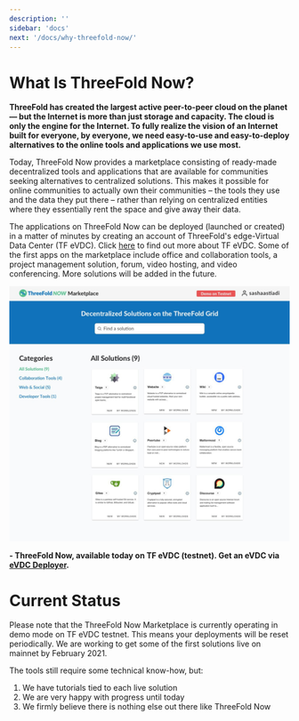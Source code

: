 ```yaml
---
description: ''
sidebar: 'docs'
next: '/docs/why-threefold-now/'
---
```


# What Is ThreeFold Now?

**ThreeFold has created the largest active peer-to-peer cloud on the planet — but the Internet is more than just storage and capacity. The cloud is only the engine for the Internet. To fully realize the vision of an Internet built for everyone, by everyone, we need easy-to-use and easy-to-deploy alternatives to the online tools and applications we use most.**

Today, ThreeFold Now provides a marketplace consisting of ready-made decentralized tools and applications that are available for communities seeking alternatives to centralized solutions. This makes it possible for online communities to actually own their communities – the tools they use and the data they put there – rather than relying on centralized entities where they essentially rent the space and give away their data.

The applications on ThreeFold Now can be deployed (launched or created) in a matter of minutes by creating an account of ThreeFold's edge-Virtual Data Center (TF eVDC). Click [here](www.vdc.threefold.io) to find out more about TF eVDC. Some of the first apps on the marketplace include office and collaboration tools, a project management solution, forum, video hosting, and video conferencing. More solutions will be added in the future.

![](./index/img/demo_site_overview.png)

**- ThreeFold Now, available today on TF eVDC (testnet). Get an eVDC  via [eVDC Deployer](https://vdc.testnet.grid.tf).**  


# Current Status

Please note that the ThreeFold Now Marketplace is currently operating in demo mode on TF eVDC testnet. This means your deployments will be reset periodically. We are working to get some of the first solutions live on mainnet by February 2021.

The tools still require some technical know-how, but:

1. We have tutorials tied to each live solution
2. We are very happy with progress until today
3. We firmly believe there is nothing else out there like ThreeFold Now